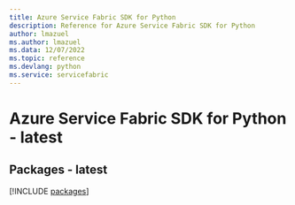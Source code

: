 ```yaml
---
title: Azure Service Fabric SDK for Python
description: Reference for Azure Service Fabric SDK for Python
author: lmazuel
ms.author: lmazuel
ms.data: 12/07/2022
ms.topic: reference
ms.devlang: python
ms.service: servicefabric
---
```

# Azure Service Fabric SDK for Python - latest
## Packages - latest
[!INCLUDE [packages](service-fabric-index.md)]